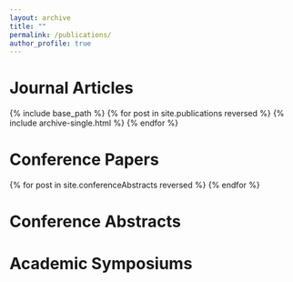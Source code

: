 ```yaml
---
layout: archive
title: ""
permalink: /publications/
author_profile: true
---
```

Journal Articles
==
{% include base_path %}
{% for post in site.publications reversed %}
  {% include archive-single.html %}
  {% endfor %}

Conference Papers
==
{% for post in site.conferenceAbstracts reversed %}
{% endfor %}

Conference Abstracts
==


Academic Symposiums
==



